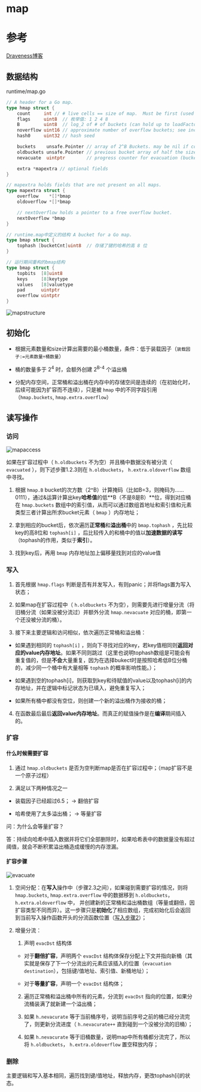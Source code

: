 # map

# 参考
[Draveness博客](https://draveness.me/golang/docs/part2-foundation/ch03-datastructure/golang-hashmap/)

## 数据结构
runtime/map.go
```go
// A header for a Go map.
type hmap struct {
	count     int // # live cells == size of map.  Must be first (used by len() builtin)
	flags     uint8  // 枚举值: 1 2 4 8
	B         uint8  // log_2 of # of buckets (can hold up to loadFactor * 2^B items)
	noverflow uint16 // approximate number of overflow buckets; see incrnoverflow for details
	hash0     uint32 // hash seed

	buckets    unsafe.Pointer // array of 2^B Buckets. may be nil if count==0.
	oldbuckets unsafe.Pointer // previous bucket array of half the size, non-nil only when growing
	nevacuate  uintptr        // progress counter for evacuation (buckets less than this have been evacuated)

	extra *mapextra // optional fields
}

// mapextra holds fields that are not present on all maps.
type mapextra struct {
	overflow    *[]*bmap
	oldoverflow *[]*bmap

	// nextOverflow holds a pointer to a free overflow bucket.
	nextOverflow *bmap
}

// runtime.map中定义的结构 A bucket for a Go map.
type bmap struct {
	tophash [bucketCnt]uint8  // 存储了键的哈希的高 8 位
}

// 运行期间重构的bmap结构
type bmap struct {
    topbits  [8]uint8
    keys     [8]keytype
    values   [8]valuetype
    pad      uintptr
    overflow uintptr
}
```
![mapstructure](https://img.draveness.me/2020-10-18-16030322432679/hmap-and-buckets.png)

## 初始化

* 根据元素数量和size计算出需要的最小桶数量，条件：低于装载因子（```装载因子:=元素数量÷桶数量```）

* 桶的数量多于 2<sup>4</sup> 时，会额外创建 2<sup>B-4</sup> 个溢出桶

* 分配内存空间，正常桶和溢出桶在内存中的存储空间是连续的（在初始化时，后续可能因为扩容而不连续），只是被 `hmap` 中的不同字段引用（`hmap.buckets`, `hmap.extra.overflow`）

## 读写操作
### 访问

![mapaccess](https://img.draveness.me/2020-10-18-16030322432560/hashmap-mapaccess.png)

如果在扩容过程中（ `h.oldbuckets` 不为空）并且桶中数据没有被分流（ `evacuated` ），则下述步骤1.2.3则在 `h.oldbuckets`， `h.extra.oldoverflow` 数组中寻找。

1. 根据 `hmap.B` bucket的次方数（2^B）计算掩码（比如B=3，则掩码为……0111），通过&运算计算出key**哈希值**的低**B（不是8是B）**位，得到对应桶在 `hmap.buckets` 数组中的索引值，从而可以通过数组首地址和索引值和元素类型三者计算出所求bucket元素（ `bmap` ）内存地址；

2. 拿到相应的bucket后，依次遍历**正常桶**和**溢出桶**中的 `bmap.tophash` ，先比较key的高8位和 `tophash[i]` ，后比较传入的和桶中的值以**加速数据的读写**（tophash的作用，类似于**索引**）。

3. 找到key后，再用 `bmap` 内存地址加上偏移量找到对应的value值

### 写入

1. 首先根据 `hmap.flags` 判断是否有并发写入，有则panic；并将flags置为写入状态；

2. 如果map在扩容过程中（ `h.oldbuckets` 不为空），则需要先进行增量分流（将旧桶分流（如果没被分流过）并额外分流 `hmap.nevacuate` 对应的桶，即第一个还没被分流的桶）。

3. 接下来主要逻辑和访问相似，依次遍历正常桶和溢出桶：

* 如果遇到相同的 `tophash[i]` ，则向下寻找对应的key，若key值相同则**返回对应的value内存地址**。如果不同则跳过（这里也说明tophash数组是可能会有重复值的，但是**不会**大量重复，因为在选择bukect时是按照哈希低B位分桶的，减少同一个桶中有大量相等 `tophash` 的概率影响性能。）；

* 如果遇到空的tophash[i]，则获取到key和待赋值的value以及tophash[i]的内存地址，并在逻辑中标记状态为已填入，避免重复写入；

* 如果所有桶中都没有空位，则创建一个新的溢出桶作为接收的桶；

4. 在函数最后最后**返回value内存地址**。而真正的赋值操作是在**编译**期间插入的。

### 扩容

#### 什么时候需要扩容

1. 通过 `hmap.oldbuckets` 是否为空判断map是否在扩容过程中；（map扩容不是一个原子过程）

2. 满足以下两种情况之一

* 装载因子已经超过6.5；   ->  翻倍扩容

* 哈希使用了太多溢出桶；   ->  等量扩容 

问：为什么会等量扩容？

答：持续向哈希中插入数据并将它们全部删除时，如果哈希表中的数据量没有超过阈值，就会不断积累溢出桶造成缓慢的内存泄漏。

#### 扩容步骤

![evacuate](https://img.draveness.me/2020-10-18-16030322432579/hashmap-evacuate-destination.png)

1. 空间分配：在**写入**操作中（步骤2.3之间），如果碰到需要扩容的情况，则将 `hmap.buckets`, `hmap.extra.overflow` 中的数据移到 `h.oldbuckets`， `h.extra.oldoverflow` 中，
并创建新的正常桶和溢出桶数组（等量或翻倍，因扩容类型不同而异）。这一步骤只是**初始化**了相应数组，完成初始化后会返回到当前写入操作函数开头的分流函数位置（[写入步骤2](#写入)）；

2. 增量分流：
	1. 声明 `evacDst` 结构体

	* 对于**翻倍扩容**，声明两个 `evacDst` 结构体保存分配上下文并指向新桶（其实就是保存了下一个分流出的元素应该插入的位置（`evacuation destination`），包括键/值地址、索引值、新桶地址）；

	* 对于**等量扩容**，声明一个 `evacDst` 结构体；

	2. 遍历正常桶和溢出桶中所有的元素，分流到 `evacDst` 指向的位置，如果分流桶装满了就新建一个溢出桶；

	3. 如果 `h.nevacurate` 等于当前桶序号，说明当前序号之前的桶已经分流完了，则更新分流进度（ `h.nevacurate++` 直到碰到一个没被分流的旧桶）；

	4. 如果 `h.nevacurate` 等于旧桶数量，说明map中所有桶都分流完了，所以将 `h.oldbuckets`， `h.extra.oldoverflow` 置空释放内存；

### 删除

主要逻辑和写入基本相同，遍历找到键/值地址，释放内存，更改tophash[i]的状态。